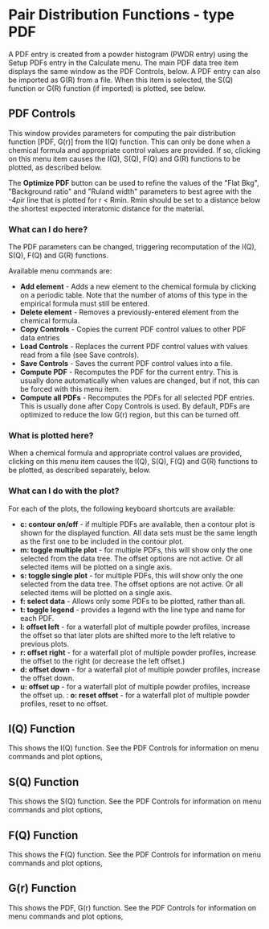 # Pair Distribution Functions - type PDF

A PDF entry is created from a powder histogram (PWDR entry) using the Setup PDFs entry in the Calculate menu. The main PDF data tree item displays the same window as the PDF Controls, below. A PDF entry can also be imported as G(R) from a file. When this item is selected, the S(Q) function or G(R) function (if imported) is plotted, see below.

## PDF Controls

This window provides parameters for computing the pair distribution function [PDF, G(r)] from the I(Q) function. This can only be done when a chemical formula and appropriate control values are provided. If so, clicking on this menu item causes the I(Q), S(Q), F(Q) and G(R) functions to be plotted, as described below.

The **Optimize PDF** button can be used to refine the values of the "Flat Bkg", "Background ratio" and "Ruland width" parameters to best agree with the -4*pi*r line that is plotted for r < Rmin. Rmin should be set to a distance below the shortest expected interatomic distance for the material. 

### What can I do here?

The PDF parameters can be changed, triggering recomputation of the I(Q), S(Q), F(Q) and G(R) functions.

Available menu commands are:

* **Add element** - Adds a new element to the chemical formula by clicking on a periodic table. Note that the number of atoms of this type in the empirical formula must still be entered.
* **Delete element** - Removes a previously-entered element from the chemical formula.
* **Copy Controls** - Copies the current PDF control values to other PDF data entries
* **Load Controls** - Replaces the current PDF control values with values read from a file (see Save controls).
* **Save Controls** - Saves the current PDF control values into a file.
* **Compute PDF** - Recomputes the PDF for the current entry. This is usually done automatically when values are changed, but if not, this can be forced with this menu item.
* **Compute all PDFs** - Recomputes the PDFs for all selected PDF entries. This is usually done after Copy Controls is used. By default, PDFs are optimized to reduce the low G(r) region, but this can be turned off.

### What is plotted here?

When a chemical formula and appropriate control values are provided, clicking on this menu item causes the I(Q), S(Q), F(Q) and G(R) functions to be plotted, as described separately, below. 

### What can I do with the plot?

For each of the plots, the following keyboard shortcuts are available:

* **c: contour on/off** - if multiple PDFs are available, then a contour plot is shown for the displayed function. All data sets must be the same length as the first one to be included in the contour plot.
* **m: toggle multiple plot** - for multiple PDFs, this will show only the one selected from the data tree. The offset options are not active. Or all selected items will be plotted on a single axis.
* **s: toggle single plot** - for multiple PDFs, this will show only the one selected from the data tree. The offset options are not active. Or all selected items will be plotted on a single axis.
* **f: select data** - Allows only some PDFs to be plotted, rather than all.
* **t: toggle legend** - provides a legend with the line type and name for each PDF.
* **l: offset left** - for a waterfall plot of multiple powder profiles, increase the offset so that later plots are shifted more to the left relative to previous plots.
* **r: offset right** - for a waterfall plot of multiple powder profiles, increase the offset to the right (or decrease the left offset.)
* **d: offset down** - for a waterfall plot of multiple powder profiles, increase the offset down.
* **u: offset up** - for a waterfall plot of multiple powder profiles, increase the offset up.
: **o: reset offset** - for a waterfall plot of multiple powder profiles, reset to no offset. 

## I(Q) Function

This shows the I(Q) function. See the PDF Controls for information on menu commands and plot options,

## S(Q) Function

This shows the S(Q) function. See the PDF Controls for information on menu commands and plot options,

## F(Q) Function

This shows the F(Q) function. See the PDF Controls for information on menu commands and plot options,

## G(r) Function

This shows the PDF, G(r) function. See the PDF Controls for information on menu commands and plot options, 

